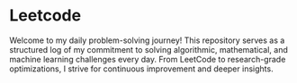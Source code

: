 # Leetcode
Welcome to my daily problem-solving journey! This repository serves as a structured log of my commitment to solving algorithmic, mathematical, and machine learning challenges every day. From LeetCode to research-grade optimizations, I strive for continuous improvement and deeper insights.
